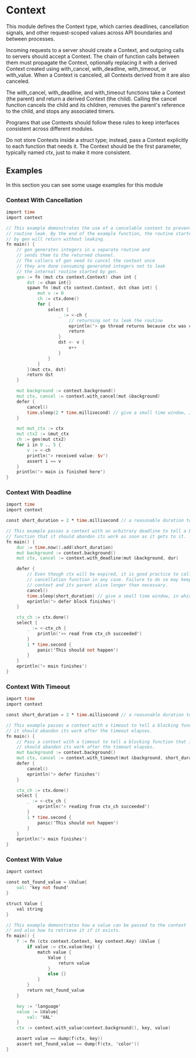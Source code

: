 # Context

This module defines the Context type, which carries deadlines, cancellation signals,
and other request-scoped values across API boundaries and between processes.

Incoming requests to a server should create a Context, and outgoing calls to servers
should accept a Context. The chain of function calls between them must propagate the
Context, optionally replacing it with a derived Context created using with_cancel,
with_deadline, with_timeout, or with_value. When a Context is canceled, all Contexts
derived from it are also canceled.

The with_cancel, with_deadline, and with_timeout functions take a Context (the parent)
and return a derived Context (the child). Calling the cancel function
cancels the child and its children, removes the parent's reference to the child,
and stops any associated timers.

Programs that use Contexts should follow these rules to keep interfaces consistent
across different modules.

Do not store Contexts inside a struct type; instead, pass a Context explicitly
to each function that needs it. The Context should be the first parameter,
typically named ctx, just to make it more consistent.

## Examples

In this section you can see some usage examples for this module

### Context With Cancellation

```v
import time
import context

// This example demonstrates the use of a cancelable context to prevent a
// routine leak. By the end of the example function, the routine started
// by gen will return without leaking.
fn main() {
	// gen generates integers in a separate routine and
	// sends them to the returned channel.
	// The callers of gen need to cancel the context once
	// they are done consuming generated integers not to leak
	// the internal routine started by gen.
	gen := fn (mut ctx context.Context) chan int {
		dst := chan int{}
		spawn fn (mut ctx context.Context, dst chan int) {
			mut v := 0
			ch := ctx.done()
			for {
				select {
					_ := <-ch {
						// returning not to leak the routine
						eprintln('> go thread returns because ctx was canceled/done')
						return
					}
					dst <- v {
						v++
					}
				}
			}
		}(mut ctx, dst)
		return dst
	}

	mut background := context.background()
	mut ctx, cancel := context.with_cancel(mut &background)
	defer {
		cancel()
		time.sleep(2 * time.millisecond) // give a small time window, in which the go thread routine has a chance to return
	}

	mut mut_ctx := ctx
	mut ctx2 := &mut_ctx
	ch := gen(mut ctx2)
	for i in 0 .. 5 {
		v := <-ch
		println('> received value: $v')
		assert i == v
	}
	println('> main is finished here')
}
```

### Context With Deadline

```v
import time
import context

const short_duration = 2 * time.millisecond // a reasonable duration to block in an example

// This example passes a context with an arbitrary deadline to tell a blocking
// function that it should abandon its work as soon as it gets to it.
fn main() {
	dur := time.now().add(short_duration)
	mut background := context.background()
	mut ctx, cancel := context.with_deadline(mut &background, dur)

	defer {
		// Even though ctx will be expired, it is good practice to call its
		// cancellation function in any case. Failure to do so may keep the
		// context and its parent alive longer than necessary.
		cancel()
		time.sleep(short_duration) // give a small time window, in which the go thread routine has a chance to return
		eprintln('> defer block finishes')
	}

	ctx_ch := ctx.done()
	select {
		_ := <-ctx_ch {
			println('>> read from ctx_ch succeeded')
		}
		1 * time.second {
			panic('This should not happen')
		}
	}
	eprintln('> main finishes')
}
```

### Context With Timeout

```v
import time
import context

const short_duration = 2 * time.millisecond // a reasonable duration to block in an example

// This example passes a context with a timeout to tell a blocking function that
// it should abandon its work after the timeout elapses.
fn main() {
	// Pass a context with a timeout to tell a blocking function that it
	// should abandon its work after the timeout elapses.
	mut background := context.background()
	mut ctx, cancel := context.with_timeout(mut &background, short_duration)
	defer {
		cancel()
		eprintln('> defer finishes')
	}

	ctx_ch := ctx.done()
	select {
		_ := <-ctx_ch {
			eprintln('> reading from ctx_ch succeeded')
		}
		1 * time.second {
			panic('This should not happen')
		}
	}
	eprintln('> main finishes')
}
```

### Context With Value

```v
import context

const not_found_value = &Value{
	val: 'key not found'
}

struct Value {
	val string
}

// This example demonstrates how a value can be passed to the context
// and also how to retrieve it if it exists.
fn main() {
	f := fn (ctx context.Context, key context.Key) &Value {
		if value := ctx.value(key) {
			match value {
				Value {
					return value
				}
				else {}
			}
		}
		return not_found_value
	}

	key := 'language'
	value := &Value{
		val: 'VAL'
	}
	ctx := context.with_value(context.background(), key, value)

	assert value == dump(f(ctx, key))
	assert not_found_value == dump(f(ctx, 'color'))
}
```